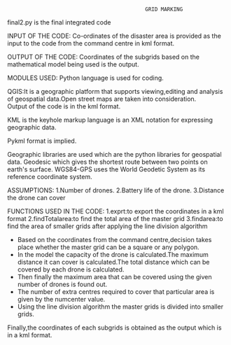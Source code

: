 												GRID MARKING 

final2.py is the final integrated code

INPUT OF THE CODE:
Co-ordinates of the disaster area is provided as the input to the code from the command centre in kml format.

OUTPUT OF THE CODE:
Coordinates of the subgrids based on the mathematical model being used is the output.

MODULES USED:
Python language is used for coding.

QGIS:It is a geographic platform that supports viewing,editing and analysis of geospatial data.Open street maps are taken into consideration.  
Output of the code is in the kml format.

KML is the keyhole markup language is an XML notation for expressing geographic data.

Pykml format is implied.

Geographic libraries are used which are the python libraries for geospatial data.
Geodesic which gives the shortest route between two points on earth's surface.
WGS84-GPS uses the World Geodetic System as its reference coordinate system.


ASSUMPTIONS:
1.Number of drones.
2.Battery life of the drone.
3.Distance the drone can cover




FUNCTIONS USED IN THE CODE:
1.exprt:to export the coordinates in a kml format
2.findTotalarea:to find the total area of the master grid
3.findarea:to find the area of smaller grids after applying the line division algorithm

-	Based on the coordinates from the command centre,decision takes place whether the master grid can be a square or 	 any polygon.
-	In the model the capacity of the drone is calculated.The maximum distance it can cover is calculated.The total 		distance which can be covered by each drone is calculated.
-	Then finally the maximum area that can be covered using the given number of drones is found out.
-	The number of extra centres required to cover that particular area is given by the numcenter value.
-	Using the line division algorithm the master grids is divided into smaller grids.

Finally,the coordinates of each subgrids is obtained as the output which is in a kml format.
